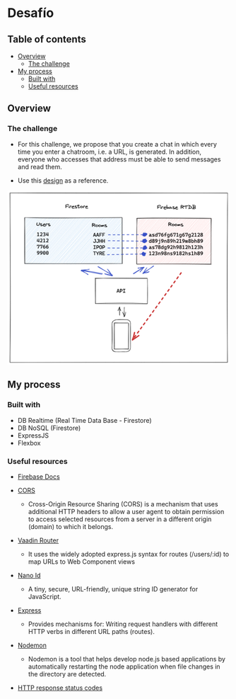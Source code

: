 # Desafío

## Table of contents

- [Overview](#overview)
  - [The challenge](#the-challenge)
- [My process](#my-process)
  - [Built with](#Built-with)
  - [Useful resources](#useful-resources)

## Overview

### The challenge

- For this challenge, we propose that you create a chat in which every time you enter a chatroom, i.e. a URL, is generated. In addition, everyone who accesses that address must be able to send messages and read them.

- Use this [design](https://www.figma.com/file/ar2Ghg5lBYeQvvHA6B0lj4/dwf-m6-db-rooms?node-id=1%3A80) as a reference.

![Sala de Chat](./assets/images/Rooms-Path.png)

## My process

### Built with

- DB Realtime (Real Time Data Base - Firestore)
- DB NoSQL (Firestore)
- ExpressJS
- Flexbox

### Useful resources

- [Firebase Docs](https://firebase.google.com/docs/database/security)

- [CORS](https://www.npmjs.com/package/cors)

  - Cross-Origin Resource Sharing (CORS) is a mechanism that uses additional HTTP headers to allow a user agent to obtain permission to access selected resources from a server in a different origin (domain) to which it belongs.

- [Vaadin Router](https://www.npmjs.com/package/@vaadin/router)

  - It uses the widely adopted express.js syntax for routes (/users/:id) to map URLs to Web Component views

- [Nano Id](https://www.npmjs.com/package/nanoid)

  - A tiny, secure, URL-friendly, unique string ID generator for JavaScript.

- [Express](https://www.npmjs.com/package/express)

  - Provides mechanisms for: Writing request handlers with different HTTP verbs in different URL paths (routes).

- [Nodemon](https://www.npmjs.com/package/nodemon)

  - Nodemon is a tool that helps develop node.js based applications by automatically restarting the node application when file changes in the directory are detected.

- [HTTP response status codes](https://developer.mozilla.org/en-US/docs/Web/HTTP/Status)

